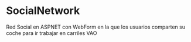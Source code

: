 # SocialNetwork
Red Social en ASPNET con WebForm en la que los usuarios comparten su coche para ir trabajar en carriles VAO
